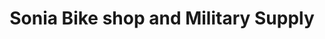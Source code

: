 ---
title: "Sonia Bike shop and Military Supply"
url: /dulag/sonia-bike-shop-and-military-supply/
shop: Fahrrad
---